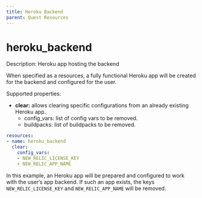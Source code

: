 ```yaml
---
title: Heroku Backend
parent: Quest Resources
---
```


# heroku_backend

Description: Heroku app hosting the backend

When specified as a resources, a fully functional Heroku app will be created for the backend and configured for the user. 

Supported properties:

- **clear:** allows clearing specific configurations from an already existing Heroku app.
    - config_vars: list of config vars to be removed.
    - buildpacks: list of buildpacks to be removed.

```yaml
resources:
- name: heroku_backend
  clear:
    config_vars:
    - NEW_RELIC_LICENSE_KEY
    - NEW_RELIC_APP_NAME
```

In this example, an Heroku app will be prepared and configured to work with the user’s app backend. If such an app exists, the keys `NEW_RELIC_LICENSE_KEY` and `NEW_RELIC_APP_NAME` will be removed.

